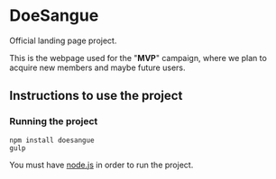 # DoeSangue

Official landing page project.

This is the webpage used for the "**MVP**" campaign, where we plan to acquire new members and maybe future users.

## Instructions to use the project

### Running the project

    npm install doesangue
    gulp

You must have [node.js](https://nodejs.org/en/) in order to run the project.